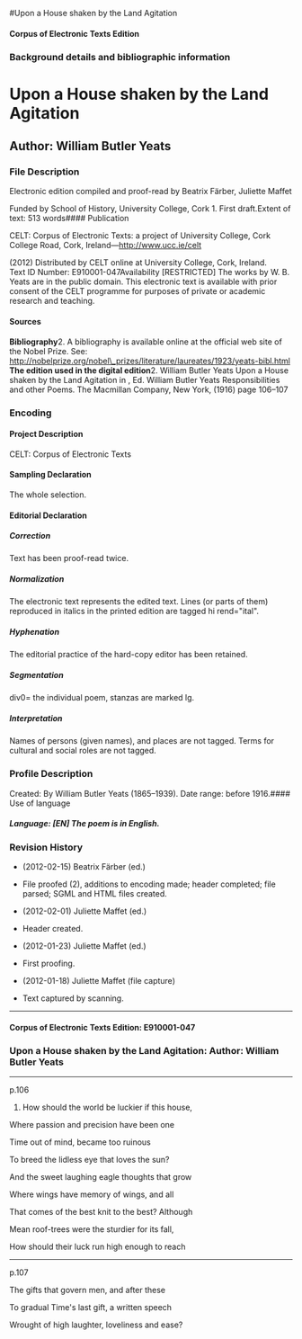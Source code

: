 

#Upon a House shaken by the Land Agitation


<!-- // 
 function footNote(link) {
 openpopup = window.open(link,"openpopup","width=512,height=128,left=256,top=256,resizable=no,scrollbars=1,menubar=1,statusbar=0,toolbar=0");
}
// -->



#### Corpus of Electronic Texts Edition


### Background details and bibliographic information


Upon a House shaken by the Land Agitation
=========================================


Author: William Butler Yeats
----------------------------


### File Description

Electronic edition compiled and proof-read by Beatrix Färber, Juliette Maffet

Funded by School of History, University College, Cork 1. First draft.Extent of text: 513 words#### Publication


CELT: Corpus of Electronic Texts: a project of University College, Cork  
College Road, Cork, Ireland—http://www.ucc.ie/celt

 (2012) Distributed by CELT online at University College, Cork, Ireland.  
Text ID Number: E910001-047Availability [RESTRICTED] 
The works by W. B. Yeats are in the public domain. This electronic text is available with prior consent of the CELT programme for purposes of private or academic research and teaching.


#### Sources


**Bibliography**2. A bibliography is available online at the official web site of the Nobel Prize. See: http://nobelprize.org/nobel\_prizes/literature/laureates/1923/yeats-bibl.html
**The edition used in the digital edition**2. William Butler Yeats Upon a House shaken by the Land Agitation in , Ed. William Butler Yeats Responsibilities and other Poems. The Macmillan Company, New York, (1916) page 106–107

### Encoding


#### Project Description


CELT: Corpus of Electronic Texts


#### Sampling Declaration


The whole selection.


#### Editorial Declaration


##### Correction


Text has been proof-read twice.


##### Normalization


The electronic text represents the edited text. Lines (or parts of them) reproduced in italics in the printed edition are tagged hi rend="ital".


##### Hyphenation


The editorial practice of the hard-copy editor has been retained.


##### Segmentation


div0= the individual poem, stanzas are marked lg.


##### Interpretation


Names of persons (given names), and places are not tagged. Terms for cultural and social roles are not tagged.


### Profile Description


Created: By William Butler Yeats (1865–1939).
 Date range: before 1916.#### Use of language


##### Language: [EN] The poem is in English.


### Revision History


* (2012-02-15) Beatrix Färber (ed.)

* File proofed (2), additions to encoding made; header completed; file parsed; SGML and HTML files created.
* (2012-02-01) Juliette Maffet (ed.)

* Header created.
* (2012-01-23) Juliette Maffet (ed.)

* First proofing.
* (2012-01-18) Juliette Maffet (file capture)

* Text captured by scanning.




---


#### Corpus of Electronic Texts Edition: E910001-047


### Upon a House shaken by the Land Agitation: Author: William Butler Yeats




---

p.106


1. How should the world be luckier if this house,
  
Where passion and precision have been one
  
Time out of mind, became too ruinous
  
To breed the lidless eye that loves the sun?
  
And the sweet laughing eagle thoughts that grow
  
Where wings have memory of wings, and all
  
That comes of the best knit to the best? Although
  
Mean roof-trees were the sturdier for its fall,
  
How should their luck run high enough to reach


---

p.107


The gifts that govern men, and after these
  
To gradual Time's last gift, a written speech
  
Wrought of high laughter, loveliness and ease?










